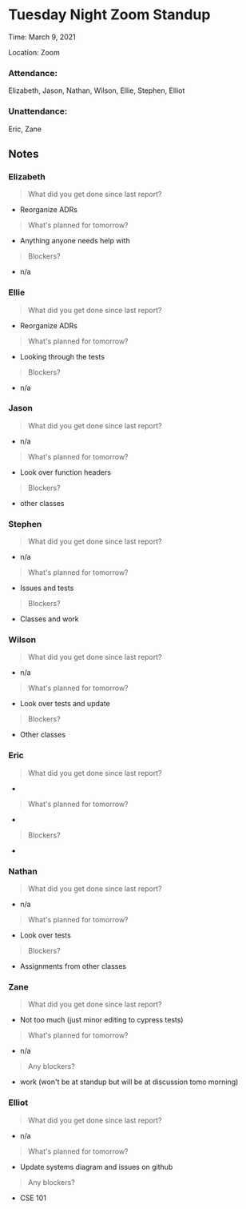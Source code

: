 # Tuesday Night Zoom Standup
Time: March 9, 2021 

Location: Zoom

### Attendance:

Elizabeth, Jason, Nathan,  Wilson, Ellie, Stephen, Elliot

### Unattendance:
Eric, Zane

## Notes
  
### Elizabeth
> What did you get done since last report?
- Reorganize ADRs
> What's planned for tomorrow?
- Anything anyone needs help with
> Blockers?
- n/a

### Ellie
> What did you get done since last report?
- Reorganize ADRs
> What's planned for tomorrow?
- Looking through the tests
> Blockers?
- n/a

### Jason
> What did you get done since last report?
- n/a
> What's planned for tomorrow?
- Look over function headers
> Blockers?
- other classes

### Stephen
> What did you get done since last report?
- n/a
> What's planned for tomorrow?
- Issues and tests
> Blockers?
- Classes and work

### Wilson
> What did you get done since last report?
- n/a
> What's planned for tomorrow?
- Look over tests and update
> Blockers?
- Other classes

### Eric
> What did you get done since last report?
- 
> What's planned for tomorrow?
- 
> Blockers?
- 

### Nathan
> What did you get done since last report?
- n/a
> What's planned for tomorrow?
- Look over tests
> Blockers?
- Assignments from other classes

### Zane
> What did you get done since last report?
- Not too much (just minor editing to cypress tests)
> What's planned for tomorrow?
- n/a
> Any blockers?
- work (won't be at standup but will be at discussion tomo morning)
  

### Elliot
> What did you get done since last report?
- n/a
> What's planned for tomorrow?
- Update systems diagram and issues on github
> Any blockers?
- CSE 101